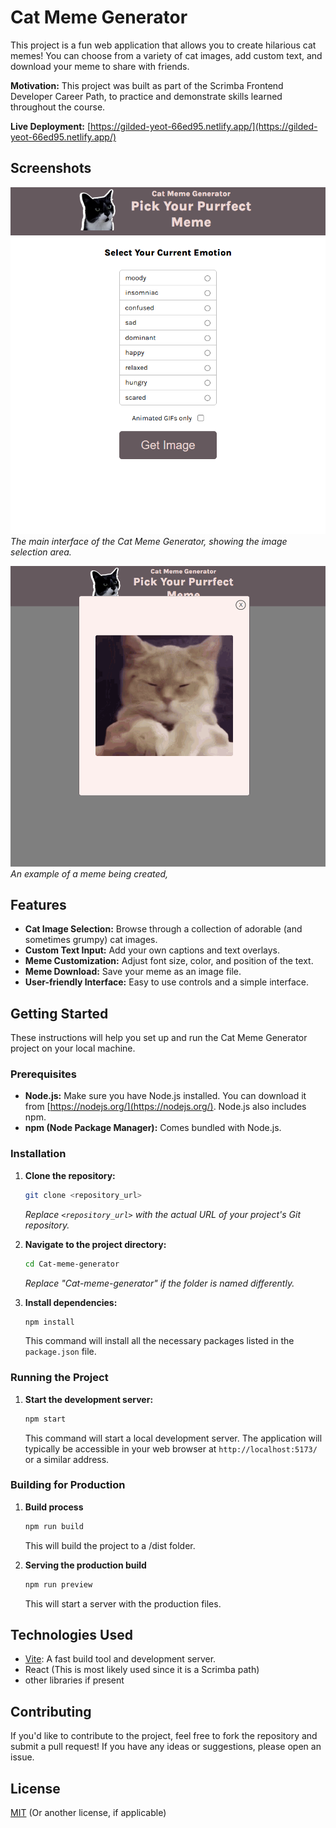 # Cat Meme Generator

This project is a fun web application that allows you to create hilarious cat memes!  You can choose from a variety of cat images, add custom text, and download your meme to share with friends.

**Motivation:** This project was built as part of the Scrimba Frontend Developer Career Path, to practice and demonstrate skills learned throughout the course.

**Live Deployment:** [https://gilded-yeot-66ed95.netlify.app/](https://gilded-yeot-66ed95.netlify.app/)

## Screenshots

![Cat Meme Generator Interface](Screenshot-1.png)
*The main interface of the Cat Meme Generator, showing the image selection area.*

![Meme Creation and Download](Screenshot-2.png)
*An example of a meme being created,*

## Features

*   **Cat Image Selection:** Browse through a collection of adorable (and sometimes grumpy) cat images.
*   **Custom Text Input:** Add your own captions and text overlays.
*   **Meme Customization:** Adjust font size, color, and position of the text.
*   **Meme Download:** Save your meme as an image file.
*   **User-friendly Interface:** Easy to use controls and a simple interface.

## Getting Started

These instructions will help you set up and run the Cat Meme Generator project on your local machine.

### Prerequisites

*   **Node.js:**  Make sure you have Node.js installed. You can download it from [https://nodejs.org/](https://nodejs.org/).  Node.js also includes npm.
*   **npm (Node Package Manager):**  Comes bundled with Node.js.

### Installation

1.  **Clone the repository:**
    ```bash
    git clone <repository_url>
    ```
    *Replace `<repository_url>` with the actual URL of your project's Git repository.*

2.  **Navigate to the project directory:**
    ```bash
    cd Cat-meme-generator
    ```
    *Replace "Cat-meme-generator" if the folder is named differently.*

3.  **Install dependencies:**
    ```bash
    npm install
    ```
    This command will install all the necessary packages listed in the `package.json` file.

### Running the Project

1.  **Start the development server:**
    ```bash
    npm start
    ```
    This command will start a local development server. The application will typically be accessible in your web browser at `http://localhost:5173/` or a similar address.

### Building for Production

1.  **Build process**
    ```bash
    npm run build
    ```
    This will build the project to a /dist folder.

2.  **Serving the production build**
    ```bash
    npm run preview
    ```
    This will start a server with the production files.

## Technologies Used

*   [Vite](https://vitejs.dev/):  A fast build tool and development server.
*   React (This is most likely used since it is a Scrimba path)
*   other libraries if present

## Contributing

If you'd like to contribute to the project, feel free to fork the repository and submit a pull request! If you have any ideas or suggestions, please open an issue.

## License

[MIT](https://opensource.org/license/mit/)
(Or another license, if applicable)

